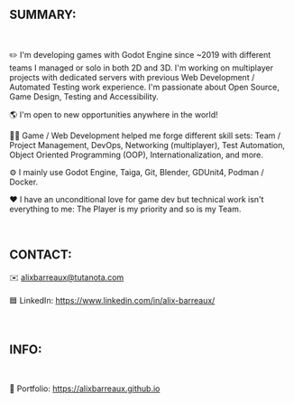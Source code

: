 <h2>SUMMARY:</h2>
<br />

✏️ I'm developing games with Godot Engine since ~2019 with different teams I managed or solo in both 2D and 3D. I'm working on multiplayer projects with dedicated servers with previous Web Development / Automated Testing work experience. I'm passionate about Open Source, Game Design, Testing and Accessibility.

🌎 I'm open to new opportunities anywhere in the world!

👨‍💻 Game / Web Development helped me forge different skill sets: Team / Project Management, DevOps, Networking (multiplayer), Test Automation, Object Oriented Programming (OOP), Internationalization, and more.

⚙️ I mainly use Godot Engine, Taiga, Git, Blender, GDUnit4, Podman / Docker.

❤️ I have an unconditional love for game dev but technical work isn't everything to me: The Player is my priority and so is my Team.

<br />

<h2>CONTACT:</h2>

✉️ alixbarreaux@tutanota.com
<br />
<br />
🟦 LinkedIn: https://www.linkedin.com/in/alix-barreaux/

<br />

<h2>INFO:</h2>
<br />

📰 Portfolio: https://alixbarreaux.github.io
